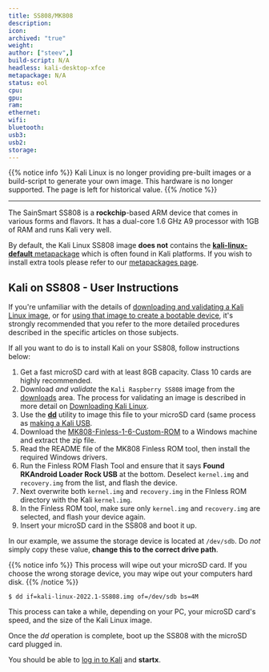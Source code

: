 ```yaml
---
title: SS808/MK808
description:
icon:
archived: "true"
weight:
author: ["steev",]
build-script: N/A
headless: kali-desktop-xfce
metapackage: N/A
status: eol
cpu:
gpu:
ram:
ethernet:
wifi:
bluetooth:
usb3:
usb2:
storage:
---
```


{{% notice info %}}
Kali Linux is no longer providing pre-built images or a build-script to generate your own image.
This hardware is no longer supported.
The page is left for historical value.
{{% /notice %}}

- - -

<!-- @g0tmi1k: How does MK808 come into it -->
The SainSmart SS808 is a **rockchip**-based ARM device that comes in various forms and flavors. It has a dual-core 1.6 GHz A9 processor with 1GB of RAM and runs Kali very well.

By default, the Kali Linux SS808 image **does not** contains the [**kali-linux-default** metapackage](/docs/general-use/metapackages/) which is often found in Kali platforms. If you wish to install extra tools please refer to our [metapackages page](/docs/general-use/metapackages/).

## Kali on SS808 - User Instructions

If you're unfamiliar with the details of [downloading and validating a Kali Linux image](/docs/introduction/download-official-kali-linux-images/), or for [using that image to create a bootable device](/docs/usb/live-usb-install-with-windows/), it's strongly recommended that you refer to the more detailed procedures described in the specific articles on those subjects.

If all you want to do is to install Kali on your SS808, follow instructions below:

1. Get a fast microSD card with at least 8GB capacity. Class 10 cards are highly recommended.
2. Download _and validate_ the `Kali Raspberry SS808` image from the [downloads](https://www.offensive-security.com/kali-linux-arm-images/) area. The process for validating an image is described in more detail on [Downloading Kali Linux](/docs/introduction/download-official-kali-linux-images/).
3. Use the **[dd](https://packages.debian.org/testing/dd)** utility to image this file to your microSD card (same process as [making a Kali USB](/docs/usb/live-usb-install-with-windows/).
4. Download the [MK808-Finless-1-6-Custom-ROM](https://forum.freaktab.com/?3207-NEW-MK808-Finless-1-6-Custom-ROM) to a Windows machine and extract the zip file.
5. Read the README file of the MK808 Finless ROM tool, then install the required Windows drivers.
6. Run the Finless ROM Flash Tool and ensure that it says **Found RKAndroid Loader Rock USB** at the bottom. Deselect `kernel.img` and `recovery.img` from the list, and flash the device.
7. Next overwrite both `kernel.img` and `recovery.img` in the FInless ROM directory with the Kali `kernel.img`.
8. In the Finless ROM tool, make sure only `kernel.img` and `recovery.img` are selected, and flash your device again.
9. Insert your microSD card in the SS808 and boot it up.

In our example, we assume the storage device is located at `/dev/sdb`. Do _not_ simply copy these value, **change this to the correct drive path**.

{{% notice info %}}
This process will wipe out your microSD card. If you choose the wrong storage device, you may wipe out your computers hard disk.
{{% /notice %}}

```console
$ dd if=kali-linux-2022.1-SS808.img of=/dev/sdb bs=4M
```

This process can take a while, depending on your PC, your microSD card's speed, and the size of the Kali Linux image.

Once the _dd_ operation is complete, boot up the SS808 with the microSD card plugged in.

You should be able to [log in to Kali](/docs/introduction/default-credentials/) and **startx**.
